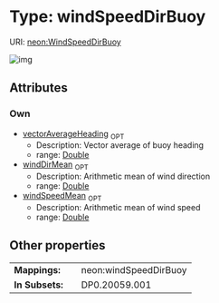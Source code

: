 
# Type: windSpeedDirBuoy




URI: [neon:WindSpeedDirBuoy](https://data.neonscience.org/WindSpeedDirBuoy)


![img](http://yuml.me/diagram/nofunky;dir:TB/class/)

## Attributes


### Own

 * [vectorAverageHeading](vectorAverageHeading.md)  <sub>OPT</sub>
    * Description: Vector average of buoy heading
    * range: [Double](types/Double.md)
 * [windDirMean](windDirMean.md)  <sub>OPT</sub>
    * Description: Arithmetic mean of wind direction
    * range: [Double](types/Double.md)
 * [windSpeedMean](windSpeedMean.md)  <sub>OPT</sub>
    * Description: Arithmetic mean of wind speed
    * range: [Double](types/Double.md)

## Other properties

|  |  |  |
| --- | --- | --- |
| **Mappings:** | | neon:windSpeedDirBuoy |
| **In Subsets:** | | DP0.20059.001 |

